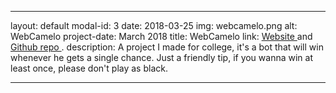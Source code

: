 ﻿---

layout: default
modal-id: 3
date: 2018-03-25
img: webcamelo.png
alt: WebCamelo
project-date: March 2018
title: WebCamelo
link: <a target="_blank" href="https://fabriciorby.me/jogoDosPeoes/"> Website </a> and <a target="_blank" href="https://github.com/fabriciorby/jogoDosPeoes/"> Github repo </a>.
description: A project I made for college, it's a bot that will win whenever he gets a single chance. Just a friendly tip, if you wanna win at least once, please don't play as black.

---